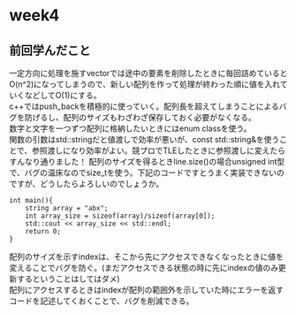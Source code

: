 # week4
## 前回学んだこと
一定方向に処理を施すvectorでは途中の要素を削除したときに毎回詰めているとO(n^2)になってしまうので、新しい配列を作って処理が終わった順に値を入れていくなどしてO(1)にする。  
c++ではpush_backを積極的に使っていく。配列長を超えてしまうことによるバグを防げるし、配列のサイズもわざわざ保存しておく必要がなくなる。  
数字と文字を一つずつ配列に格納したいときにはenum classを使う。  
関数の引数はstd::stringだと値渡しで効率が悪いが、const std::string&を使うことで、参照渡しになり効率がよい。競プロでTLEしたときに参照渡しに変えたらすんなり通りました！
配列のサイズを得るときline.size()の場合unsigned int型で、バグの温床なのでsize_tを使う。下記のコードですとうまく実装できないのですが、どうしたらよろしいのでしょうか。
```
int main(){
	string array = "abx";
	int array_size = sizeof(array)/sizeof(array[0]);
	std::cout << array_size << std::endl;
	return 0;
}
```
配列のサイズを示すindexは、そこから先にアクセスできなくなったときに値を変えることでバグを防ぐ。(まだアクセスできる状態の時に先にindexの値のみ更新するということはしてはダメ)  
配列にアクセスするときはindexが配列の範囲外を示していた時にエラーを返すコードを記述してくおくことで、バグを削減できる。  
